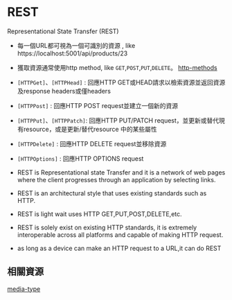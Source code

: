# REST

Representational State Transfer (REST)

- 每一個URL都可視為一個可識別的資源 , like https://localhost:5001/api/products/23
- 獲取資源通常使用http method, like `GET`,`POST`,`PUT`,`DELETE`。 [http-methods](https://developer.mozilla.org/en-us/docs/web/http/methods/options)


- `[HTTPGet]`、`[HTTPHead]` : 回應HTTP GET或HEAD請求以檢索資源並返回資源及response headers或僅headers
- `[HTTPPost]` : 回應HTTP POST request並建立一個新的資源
- `[HTTPPut]`、`[HTTPPatch]`:  回應HTTP PUT/PATCH request，並更新或替代現有resource，或是更新/替代resource 中的某些屬性
- `[HTTPDelete]` :  回應HTTP DELETE request並移除資源
- `[HTTPOptions]` : 回應HTTP OPTIONS request

- REST is Representational state Transfer and it is a network of web pages where the client progresses through an application by selecting links.
- REST is an architectural style that uses existing standards such as HTTP.
- REST is light wait uses HTTP GET,PUT,POST,DELETE,etc.
- REST is solely exist on existing HTTP standards, it is extremely interoperable across all platforms and capable of making HTTP request.
- as long as a device can make an HTTP request to a URL,it can do REST

## 相關資源

[media-type](http://en.wikipedia.org/wiki/Media_type)